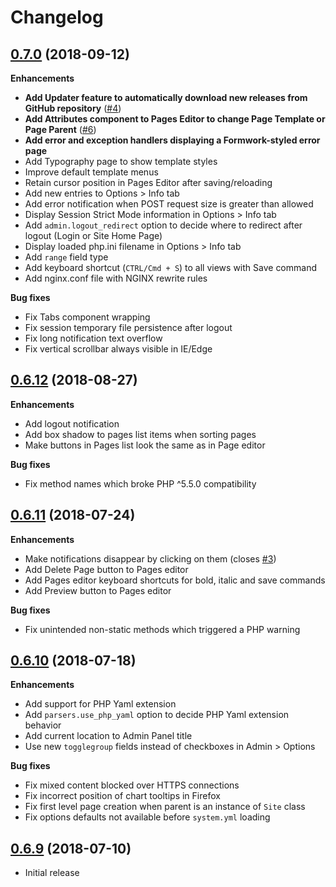 # Changelog

## [0.7.0](https://github.com/giuscris/formwork/releases/tag/0.7.0) (2018-09-12)

**Enhancements**

 * **Add Updater feature to automatically download new releases from GitHub repository** ([#4](https://github.com/giuscris/formwork/pull/4))
 * **Add Attributes component to Pages Editor to change Page Template or Page Parent** ([#6](https://github.com/giuscris/formwork/pull/6))
 * **Add error and exception handlers displaying a Formwork-styled error page**
 * Add Typography page to show template styles
 * Improve default template menus
 * Retain cursor position in Pages Editor after saving/reloading
 * Add new entries to Options > Info tab
 * Add error notification when POST request size is greater than allowed
 * Display Session Strict Mode information in Options > Info tab
 * Add `admin.logout_redirect` option to decide where to redirect after logout (Login or Site Home Page)
 * Display loaded php.ini filename in Options > Info tab
 * Add `range` field type
 * Add keyboard shortcut (`CTRL/Cmd + S`) to all views with Save command
 * Add nginx.conf file with NGINX rewrite rules

**Bug fixes**

 * Fix Tabs component wrapping
 * Fix session temporary file persistence after logout
 * Fix long notification text overflow
 * Fix vertical scrollbar always visible in IE/Edge

## [0.6.12](https://github.com/giuscris/formwork/releases/tag/0.6.12) (2018-08-27)

**Enhancements**

 * Add logout notification
 * Add box shadow to pages list items when sorting pages
 * Make buttons in Pages list look the same as in Page editor

**Bug fixes**

 * Fix method names which broke PHP ^5.5.0 compatibility

## [0.6.11](https://github.com/giuscris/formwork/releases/tag/0.6.11) (2018-07-24)

**Enhancements**

 * Make notifications disappear by clicking on them (closes [#3](https://github.com/giuscris/formwork/issues/3))
 * Add Delete Page button to Pages editor
 * Add Pages editor keyboard shortcuts for bold, italic and save commands
 * Add Preview button to Pages editor

**Bug fixes**

 * Fix unintended non-static methods which triggered a PHP warning

## [0.6.10](https://github.com/giuscris/formwork/releases/tag/0.6.10) (2018-07-18)

**Enhancements**

 * Add support for PHP Yaml extension
 * Add `parsers.use_php_yaml` option to decide PHP Yaml extension behavior
 * Add current location to Admin Panel title
 * Use new `togglegroup` fields instead of checkboxes in Admin > Options

**Bug fixes**

 * Fix mixed content blocked over HTTPS connections
 * Fix incorrect position of chart tooltips in Firefox
 * Fix first level page creation when parent is an instance of `Site` class
 * Fix options defaults not available before `system.yml` loading

## [0.6.9](https://github.com/giuscris/formwork/releases/tag/0.6.9) (2018-07-10)

 * Initial release
